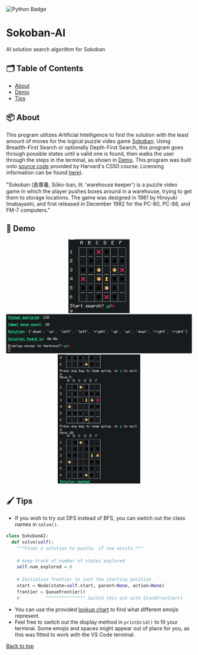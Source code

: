 <a name="top"></a>
![Python Badge](https://img.shields.io/badge/python-000000?style=for-the-badge&logo=python&logoColor=ffdd54)

# Sokoban-AI
AI solution search algorithm for Sokoban

## 🗂️ Table of Contents
- [About](#-about)
- [Demo](#-demo)
- [Tips](#%EF%B8%8F-tips)

## 📦 About

This program utilizes Artificial Intelligence to find the solution with the least amount of moves for the logical puzzle video game [Sokoban](https://en.wikipedia.org/wiki/Sokoban). Using Breadth-First Search or optionally Depth-First Search, this program goes through possible states until a valid one is found, then walks the user through the steps in the terminal, as shown in [Demo](#-demo). This program was built onto [source code](https://cs50.harvard.edu/ai/2024/weeks/0/) provided by Harvard's CS50 course. Licensing information can be found [here](https://cs50.harvard.edu/x/2024/license/)).

"Sokoban (倉庫番, Sōko-ban, lit. 'warehouse keeper') is a puzzle video game in which the player pushes boxes around in a warehouse, trying to get them to storage locations. The game was designed in 1981 by Hiroyuki Imabayashi, and first released in December 1982 for the PC-80, PC-88, and FM-7 computers."

## 👷 Demo
<div align="center">
  <img height=200 src= "./Demo1.png">
  <img src= "./Demo2.png">
  <img height=350 src= "./Demo3.png">
</div>

## 🖌️ Tips
- If you wish to try out DFS instead of BFS, you can switch out the class names in `solve()`.
```python
class SokobanAI:
  def solve(self):
    """Finds a solution to puzzle, if one exists."""
    
    # Keep track of number of states explored
    self.num_explored = 0
    
    # Initialize frontier to just the starting position
    start = Node(state=self.start, parent=None, action=None)
    frontier = QueueFrontier()
    #          ^^^^^^^^^^^^^^^ Switch this out with StackFrontier()
```
- You can use the provided [lookup chart](./lookupchart.txt) to find what different emojis represent.
- Feel free to switch out the display method in `printGrid()` to fit your terminal. Some emojis and spaces might appear out of place for you, as this was fitted to work with the VS Code terminal.

[Back to top](#top)
